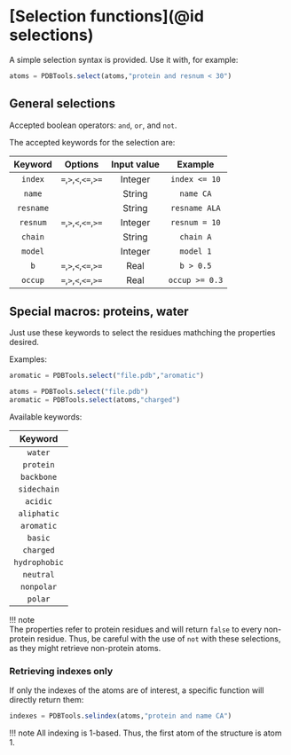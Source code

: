 # [Selection functions](@id selections)

A simple selection syntax is provided. Use it with, for example: 

```julia
atoms = PDBTools.select(atoms,"protein and resnum < 30")
```

## General selections 

Accepted boolean operators: `and`, `or`, and `not`. 

The accepted keywords for the selection are: 

| Keyword    | Options               | Input value | Example       | 
|:----------:|:---------------------:|:-----------:|:-------------:|
| `index`    | `=`,`>`,`<`,`<=`,`>=` | Integer     | `index <= 10` |
| `name`     |                       | String      | `name CA`     |
| `resname`  |                       | String      | `resname ALA` |
| `resnum`   | `=`,`>`,`<`,`<=`,`>=` | Integer     | `resnum = 10` |
| `chain`    |                       | String      | `chain A`     |
| `model`    |                       | Integer     | `model 1`     |
| `b`        | `=`,`>`,`<`,`<=`,`>=` | Real        | `b > 0.5`     |
| `occup`    | `=`,`>`,`<`,`<=`,`>=` | Real        | `occup >= 0.3`|

## Special macros: proteins, water

Just use these keywords to select the residues mathching the properties
desired. 

Examples:
```julia
aromatic = PDBTools.select("file.pdb","aromatic")

```
```julia
atoms = PDBTools.select("file.pdb") 
aromatic = PDBTools.select(atoms,"charged")

```

Available keywords:

| Keyword       |
|:-------------:|
| `water`       |
| `protein`     |
| `backbone`    |
| `sidechain`   |
| `acidic`      |
| `aliphatic`   |
| `aromatic`    |
| `basic`       |
| `charged`     |
| `hydrophobic` |
| `neutral`     |
| `nonpolar`    |
| `polar`       |

!!! note  
    The properties refer to protein residues and will return `false`
    to every non-protein residue. Thus, be careful with the use of `not`
    with these selections, as they might retrieve non-protein atoms.


### Retrieving indexes only 

If only the indexes of the atoms are of interest, a specific function
will directly return them:

```julia
indexes = PDBTools.selindex(atoms,"protein and name CA")

```

!!! note
    All indexing is 1-based. Thus, the first atom of the structure is atom 1.

